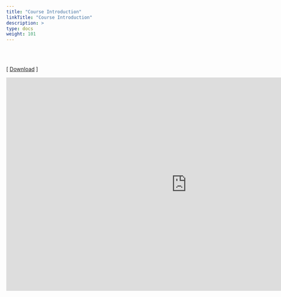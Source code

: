 ```yaml
---
title: "Course Introduction"
linkTitle: "Course Introduction"
description: >
type: docs
weight: 101
---
```


<br><br/>

[ [Download](https://docs.google.com/presentation/d/1DGZZ9hwGmK1eHzHc1QqoT5v4kXFBHdqb4Pcl-urtPFI/edit?usp=sharing) ]

<iframe src="https://docs.google.com/presentation/d/e/2PACX-1vRgQqQemF4kr5vMn4SqZa3Nu4Kog0W2h70uHv_3jj70f_bYNF8JUZE3o1Xqyy8rH4een5fvYrbnqhN5/embed?start=false&loop=false&delayms=60000" frameborder="0" width="960" height="569" allowfullscreen="true" mozallowfullscreen="true" webkitallowfullscreen="true"></iframe>



